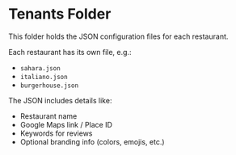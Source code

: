 # Tenants Folder

This folder holds the JSON configuration files for each restaurant.  

Each restaurant has its own file, e.g.:
- `sahara.json`
- `italiano.json`
- `burgerhouse.json`

The JSON includes details like:
- Restaurant name  
- Google Maps link / Place ID  
- Keywords for reviews  
- Optional branding info (colors, emojis, etc.)
